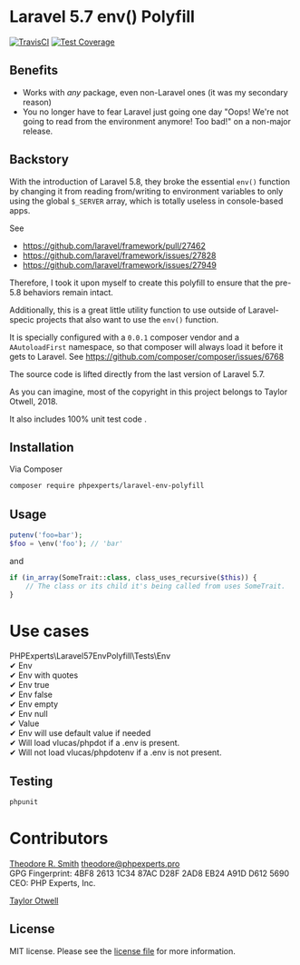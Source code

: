 # Laravel 5.7 env() Polyfill

[![TravisCI](https://travis-ci.org/phpexpertsinc/Laravel57-env-polyfill.svg?branch=master)](https://travis-ci.org/phpexpertsinc/Laravel57-env-polyfill)
[![Test Coverage](https://api.codeclimate.com/v1/badges/4055759a290cbc797f5f/test_coverage)](https://codeclimate.com/github/phpexpertsinc/Laravel57-env-polyfill/test_coverage)

## Benefits

* Works with *any* package, even non-Laravel ones (it was my secondary reason)
* You no longer have to fear Laravel just going one day "Oops! We're not going to read from the environment anymore! Too bad!" on a non-major release.

## Backstory

With the introduction of Laravel 5.8, they broke the essential `env()` function 
by changing it from reading from/writing to environment variables to only using 
the global `$_SERVER` array, which is totally useless in console-based apps.

See  
 * https://github.com/laravel/framework/pull/27462
 * https://github.com/laravel/framework/issues/27828
 * https://github.com/laravel/framework/issues/27949

Therefore, I took it upon myself to create this polyfill to ensure that the pre-5.8
behaviors remain intact.

Additionally, this is a great little utility function to use outside of Laravel-specic
projects that also want to use the `env()` function.

It is specially configured with a `0.0.1` composer vendor and a `AAutoloadFirst` 
namespace, so that composer will always load it before it gets to Laravel. 
See https://github.com/composer/composer/issues/6768

The source code is lifted directly from the last version of Laravel 5.7.

As you can imagine, most of the copyright in this project belongs to 
Taylor Otwell, 2018.

It also includes 100% unit test code .

## Installation

Via Composer

```bash
composer require phpexperts/laravel-env-polyfill
```

## Usage

```php
putenv('foo=bar');
$foo = \env('foo'); // 'bar'
```

and

```php
if (in_array(SomeTrait::class, class_uses_recursive($this)) {
    // The class or its child it's being called from uses SomeTrait.
}
```

# Use cases

PHPExperts\Laravel57EnvPolyfill\Tests\Env  
 ✔ Env  
 ✔ Env with quotes  
 ✔ Env true  
 ✔ Env false  
 ✔ Env empty  
 ✔ Env null  
 ✔ Value  
 ✔ Env will use default value if needed  
 ✔ Will load vlucas/phpdot if a .env is present.  
 ✔ Will not load vlucas/phpdotenv if a .env is not present.

## Testing

```bash
phpunit
```

# Contributors

[Theodore R. Smith](https://www.phpexperts.pro/]) <theodore@phpexperts.pro>  
GPG Fingerprint: 4BF8 2613 1C34 87AC D28F  2AD8 EB24 A91D D612 5690  
CEO: PHP Experts, Inc.

[Taylor Otwell](https://www.laravel.com/)

## License

MIT license. Please see the [license file](LICENSE) for more information.
